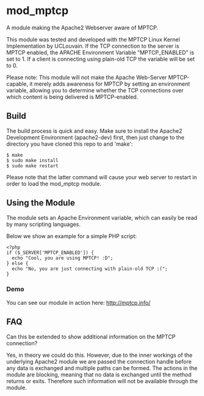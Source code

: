 # mod_mptcp
A module making the Apache2 Webserver aware of MPTCP.

This module was tested and developed with the MPTCP Linux Kernel Implementation by UCLouvain. If the TCP connection to the server is MPTCP enabled, the APACHE Environment Variable "MPTCP_ENABLED" is set to 1. If a client is connecting using plain-old TCP the variable will be set to 0.

Please note: This module will not make the Apache Web-Server MPTCP-capable, it merely adds awareness for MPTCP by setting an environment variable, allowing you to determine whether the TCP connections over which content is being delivered is MPTCP-enabled.

## Build
The build process is quick and easy. Make sure to install the Apache2 Development Environment (apache2-dev) first, then just change to the directory you have cloned this repo to and 'make':
```
$ make
$ sudo make install
$ sudo make restart
```
Please note that the latter command will cause your web server to restart in order to load the mod_mptcp module.

## Using the Module
The module sets an Apache Environment variable, which can easily be read by many scripting languages.

Below we show an example for a simple PHP script:
```
<?php
if ($_SERVER['MPTCP_ENABLED']) {
  echo "Cool, you are using MPTCP! :D";
} else {
  echo "No, you are just connecting with plain-old TCP :(";
}

```
### Demo
You can see our module in action here: http://mptcp.info/

## FAQ

Can this be extended to show additional information on the MPTCP connection?

Yes, in theory we could do this. However, due to the inner workings of the underlying Apache2 module we are passed the connection handle before any data is exchanged and multiple paths can be formed. The actions in the module are blocking, meaning that no data is exchanged until the method returns or exits. Therefore such information will not be available through the module.

